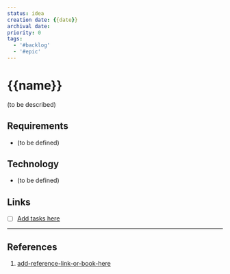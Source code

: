 ```yaml
---
status: idea
creation date: {{date}}
archival date:
priority: 0
tags:
  - '#backlog'
  - '#epic'
---
```

# {{name}}

(to be described)

## Requirements

- (to be defined)

## Technology

- (to be defined)

## Links

- [ ] [Add tasks here]()

---

## References

1. [add-reference-link-or-book-here]()
